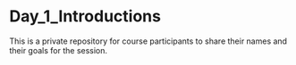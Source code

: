 # Day_1_Introductions
This is a private repository for course participants to share their names and their goals for the session.
